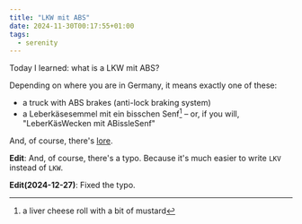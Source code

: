 ```yaml
---
title: "LKW mit ABS"
date: 2024-11-30T00:17:55+01:00
tags:
  - serenity
---
```


Today I learned: what is a LKW mit ABS?

Depending on where you are in Germany, it means exactly one of these:

- a truck with ABS brakes (anti-lock braking system)
- a Leberkäsesemmel mit ein bisschen Senf[^1] – or, if you will, "LeberKäsWecken
  mit ABissleSenf"

And, of course, there's [lore](https://www.chefkoch.de/forum/2,22,678383/Bestellung-LKW-mit-ABS-in-einer-Gaststaete-bzw-Kiosk.html).

**Edit**: And, of course, there's a typo. Because it's much easier to write `LKV`
instead of `LKW`.

**Edit(2024-12-27)**: Fixed the typo.

[^1]: a liver cheese roll with a bit of mustard
